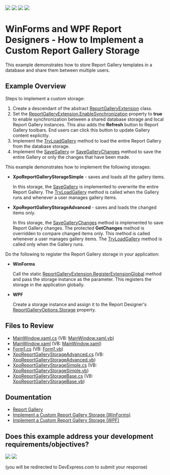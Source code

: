 <!-- default badges list -->
![](https://img.shields.io/endpoint?url=https://codecentral.devexpress.com/api/v1/VersionRange/187624522/22.1.2%2B)
[![](https://img.shields.io/badge/Open_in_DevExpress_Support_Center-FF7200?style=flat-square&logo=DevExpress&logoColor=white)](https://supportcenter.devexpress.com/ticket/details/T828700)
[![](https://img.shields.io/badge/📖_How_to_use_DevExpress_Examples-e9f6fc?style=flat-square)](https://docs.devexpress.com/GeneralInformation/403183)
[![](https://img.shields.io/badge/💬_Leave_Feedback-feecdd?style=flat-square)](#does-this-example-address-your-development-requirementsobjectives)
<!-- default badges end -->
# WinForms and WPF Report Designers - How to Implement a Custom Report Gallery Storage 

This example demonstrates how to store Report Gallery templates in a database and share them between multiple users.

## Example Overview

Steps to implement a custom storage:
1. Create a descendant of the abstract [ReportGalleryExtension](https://docs.devexpress.com/XtraReports/DevExpress.XtraReports.Extensions.ReportGalleryExtension) class.
2. Set the [ReportGalleryExtension.EnableSynchronization](https://docs.devexpress.com/XtraReports/DevExpress.XtraReports.Extensions.ReportGalleryExtension.EnableSynchronization) property to **true** to enable synchronization between a shared database storage and local Report Gallery instances. This also adds the **Refresh** button to Report Gallery toolbars. End users can click this button to update Gallery content explicitly. 
3. Implement the [TryLoadGallery](https://docs.devexpress.com/XtraReports/DevExpress.XtraReports.Extensions.ReportGalleryExtension.TryLoadGallery(DevExpress.XtraReports.ReportGallery.Gallery-)) method to load the entire Report Gallery from the database storage.
4. Implement the [SaveGallery](https://docs.devexpress.com/XtraReports/DevExpress.XtraReports.Extensions.ReportGalleryExtension.SaveGallery(DevExpress.XtraReports.ReportGallery.Gallery)) or [SaveGalleryChanges](https://docs.devexpress.com/XtraReports/DevExpress.XtraReports.Extensions.ReportGalleryExtension.SaveGalleryChanges(Gallery--IEnumerable-GalleryItem---GalleryActionType)) method to save the entire Gallery or only the changes that have been made.

This example demonstrates how to implement the following storages: 

* **XpoReportGalleryStorageSimple** - saves and loads all the gallery items.

    In this storage, the [SaveGallery](https://docs.devexpress.com/XtraReports/DevExpress.XtraReports.Extensions.ReportGalleryExtension.SaveGallery(DevExpress.XtraReports.ReportGallery.Gallery)) is implemented to overwrite the entire Report Gallery. The [TryLoadGallery](https://docs.devexpress.com/XtraReports/DevExpress.XtraReports.Extensions.ReportGalleryExtension.TryLoadGallery(DevExpress.XtraReports.ReportGallery.Gallery-)) method is called when the Gallery runs and whenever a user manages gallery items. 

* **XpoReportGalleryStorageAdvanced** - saves and loads the changed items only.

    In this storage, the [SaveGalleryChanges](https://docs.devexpress.com/XtraReports/DevExpress.XtraReports.Extensions.ReportGalleryExtension.SaveGalleryChanges(Gallery--IEnumerable-GalleryItem---GalleryActionType)) method is implemented to save Report Gallery changes. The protected **GetChanges** method is overridden to compare changed items only. This method is called whenever a user manages gallery items. The  [TryLoadGallery](https://docs.devexpress.com/XtraReports/DevExpress.XtraReports.Extensions.ReportGalleryExtension.TryLoadGallery(DevExpress.XtraReports.ReportGallery.Gallery-)) method is called only when the Gallery runs.

Do the following to register the Report Gallery storage in your application:

* **WinForms**

    Call the static [ReportGalleryExtension.RegisterExtensionGlobal](https://docs.devexpress.com/XtraReports/DevExpress.XtraReports.Extensions.ReportGalleryExtension.RegisterExtensionGlobal(DevExpress.XtraReports.Extensions.ReportGalleryExtension)) method and pass the storage instance as the parameter. This registers the storage in the application globally.

* **WPF**
  
    Create a storage instance and assign it to the Report Designer's [ReportGalleryOptions.Storage](https://docs.devexpress.com/WPF/DevExpress.Xpf.Reports.UserDesigner.ReportGalleryOptions.Storage) property.

## Files to Review

* [MainWindow.xaml.cs](CS/ReportGalleryWPF/MainWindow.xaml.cs) (VB: [MainWindow.xaml.vb](VB/ReportGalleryWPF/MainWindow.xaml.vb))
* [MainWindow.xaml](CS/ReportGalleryWPF/MainWindow.xaml) (VB: [MainWindow.xaml](VB/ReportGalleryWPF/MainWindow.xaml))
* [Form1.cs](CS/ReportGalleryWinForms/Form1.cs) (VB: [Form1.vb](VB/ReportGalleryWinForms/Form1.vb))
* [XpoReportGalleryStorageAdvanced.cs](CS/XpoReportGalleryStorage/XpoReportGalleryStorageAdvanced.cs) (VB: [XpoReportGalleryStorageAdvanced.vb](VB/XpoReportGalleryStorage/XpoReportGalleryStorageAdvanced.vb))
* [XpoReportGalleryStorageSimple.cs](CS/XpoReportGalleryStorage/XpoReportGalleryStorageSimple.cs) (VB: [XpoReportGalleryStorageSimple.vb](VB/XpoReportGalleryStorage/XpoReportGalleryStorageSimple.vb))
* [XpoReportGalleryStorageBase.cs](CS/XpoReportGalleryStorage/XpoReportGalleryStorageBase.cs) (VB: [XpoReportGalleryStorageBase.vb](VB/XpoReportGalleryStorage/XpoReportGalleryStorageBase.vb))

## Doumentation

* [Report Gallery](https://docs.devexpress.com/XtraReports/118624/visual-studio-report-designer/dock-panels/report-gallery)
* [Implement a Custom Report Gallery Storage (WinForms)](https://docs.devexpress.com/XtraReports/400823)
* [Implement a Custom Report Gallery Storage (WPF)](https://docs.devexpress.com/XtraReports/400711#provide-custom-storage)
<!-- feedback -->
## Does this example address your development requirements/objectives?

[<img src="https://www.devexpress.com/support/examples/i/yes-button.svg"/>](https://www.devexpress.com/support/examples/survey.xml?utm_source=github&utm_campaign=reporting-provide-custom-report-gallery-storage-in-report-designer&~~~was_helpful=yes) [<img src="https://www.devexpress.com/support/examples/i/no-button.svg"/>](https://www.devexpress.com/support/examples/survey.xml?utm_source=github&utm_campaign=reporting-provide-custom-report-gallery-storage-in-report-designer&~~~was_helpful=no)

(you will be redirected to DevExpress.com to submit your response)
<!-- feedback end -->
